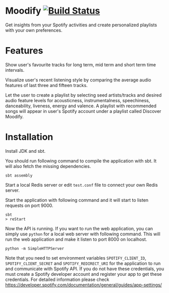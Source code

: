 # Moodify [![Build Status](https://travis-ci.com/dnzprmksz/Moodify.svg?branch=master)](https://travis-ci.com/dnzprmksz/Moodify)

Get insights from your Spotify activities and create personalized playlists with your own preferences.


# Features
Show user's favourite tracks for long term, mid term and short term time intervals.

Visualize user's recent listening style by comparing the average audio features of last three and fifteen tracks.

Let the user to create a playlist by selecting seed artists/tracks and desired audio feature levels for acousticness, instrumentalness, speechiness, danceability, liveness, energy and valence. A playlist with recommended songs will appear in user's Spotify account under a playlist called Discover Moodify.


# Installation
Install JDK and sbt.

You should run following command to compile the application with sbt. It will also fetch the missing dependencies.

````
sbt assembly
````

Start a local Redis server or edit `test.conf` file to connect your own Redis server.

Start the application with following command and it will start to listen requests on port 9000.

````
sbt
> reStart
````

Now the API is running. If you want to run the web application, you can simply use `python` for a local web server with following command. This will run the web application and make it listen to port 8000 on localhost.

````
python -m SimpleHTTPServer
````

Note that you need to set environment variables `SPOTIFY_CLIENT_ID`, `SPOTIFY_CLIENT_SECRET` and `SPOTIFY_REDIRECT_URI` for the application to run and communicate with Spotify API. If you do not have these credentials, you must create a Spotify developer account and register your app to get these credentials. For detailed information please check https://developer.spotify.com/documentation/general/guides/app-settings/
